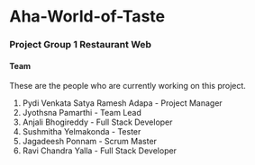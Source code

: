 # Aha-World-of-Taste

### Project Group 1 Restaurant Web


#### Team
These are the people who are currently working on this project.

1.	Pydi Venkata Satya Ramesh Adapa - Project Manager
2.	Jyothsna Pamarthi - Team Lead
3.	Anjali Bhogireddy - Full Stack Developer
4.	Sushmitha Yelmakonda - Tester
5.	Jagadeesh Ponnam - Scrum Master
6.	Ravi Chandra Yalla - Full Stack Developer
